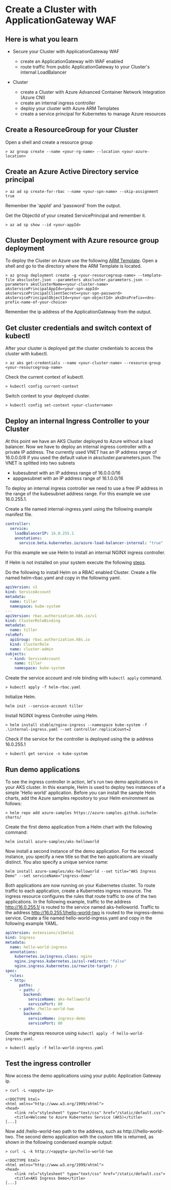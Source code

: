 # Create a Cluster with ApplicationGateway WAF

## Here is what you learn ##

- Secure your Cluster with ApplicationGateway WAF
  - create an ApplicationGateway with WAF enabled
  - route traffic from public ApplicationGateway to your Cluster's internal LoadBalancer

- Cluster
  - create a Cluster with Azure Advanced Container Network Integration (Azure CNI)
  - create an internal ingress controller
  - deploy your cluster with Azure ARM Templates
  - create a service principal for Kubernetes to manage Azure resources

## Create a ResourceGroup for your Cluster ##

Open a shell and create a resource group

```Shell
> az group create --name <your-rg-name> --location <your-azure-location>
```

## Create an Azure Active Directory service principal

```Shell
> az ad sp create-for-rbac --name <your-spn-name> --skip-assignment true
```
Remember the 'appId' and 'password' from the output.

Get the ObjectId of your created ServicePrincipal and remember it.

```Shell
> az ad sp show --id <your-appId>
```

## Cluster Deployment with Azure resource group deployment ##

To deploy the Cluster on Azure use the following [ARM Template](hints/yaml/challenge-applicationgateway/akscluster.json).
Open a shell and go to the directory where the ARM Template is located. 

```Shell
> az group deployment create -g <your-resourcegroup-name> --template-file akscluster.json --parameters akscluster.parameters.json --parameters aksClusterName=<your-cluster-name> aksServicePrincipalAppId=<your-spn-appId> aksServicePrincipalClientSecret=<your-spn-password> aksServicePrincipalObjectId=<your-spn-objectId> aksDnsPrefix=<dns-prefix-name-of-your-choice>
``` 

Remember the ip address of the ApplicationGateway from the output.


## Get cluster credentials and switch context of kubectl ##

After your cluster is deployed get the cluster credentials to access the cluster with kubectl.

```Shell
> az aks get-credentials --name <your-cluster-name> --resource-group <your-resourcegroup-name>
```

Check the current context of kubectl.

```Shell
> kubectl config current-context
```

Switch context to your deployed cluster.

```Shell
> kubectl config set-context <your-clustername>
```

## Deploy an internal Ingress Controller to your Cluster ##

At this point we have an AKS Cluster deployed to Azure without a load balancer.
Now we have to deploy an internal ingress controller with a private IP address.
The currently used VNET has an IP address range of 16.0.0.0/8 if you used the default value in akscluster.parameters.json.
The VNET is splitted into two subnets
- kubesubnet with an IP address range of 16.0.0.0/16
- appgwsubnet with an IP address range of 16.1.0.0/16

To deploy an internal ingress controller we need to use a free IP address in the range of the kubesubnet address range.
For this example we use 16.0.255.1.

Create a file named internal-ingress.yaml using the following example manifest file.

```yaml
controller:
  service:
    loadBalancerIP: 16.0.255.1
    annotations:
      service.beta.kubernetes.io/azure-load-balancer-internal: "true"
```

For this example we use Helm to install an internal NGINX ingress controller.

If Helm is not installed on your system execute the following [steps](https://docs.helm.sh/using_helm/#installing-helm).

Do the following to install Helm on a RBAC enabled Cluster.
Create a file named helm-rbac.yaml and copy in the following yaml.

```yaml
apiVersion: v1
kind: ServiceAccount
metadata:
  name: tiller
  namespace: kube-system
---
apiVersion: rbac.authorization.k8s.io/v1
kind: ClusterRoleBinding
metadata:
  name: tiller
roleRef:
  apiGroup: rbac.authorization.k8s.io
  kind: ClusterRole
  name: cluster-admin
subjects:
  - kind: ServiceAccount
    name: tiller
    namespace: kube-system
```

Create the service account and role binding with ```kubectl apply``` command.

```Shell
> kubectl apply -f helm-rbac.yaml
```

Initialize Helm.

```Shell
helm init --service-account tiller
```

Install NGINX Ingress Controller using Helm.

```Shell
> helm install stable/nginx-ingress --namespace kube-system -f .\internal-ingress.yaml --set controller.replicaCount=2
```

Check if the service for the controller is deployed using the ip address 16.0.255.1

```Shell
> kubectl get service -n kube-system
```

## Run demo applications ##

To see the ingress controller in action, let's run two demo applications in your AKS cluster. In this example, Helm is used to deploy two instances of a simple 'Hello world' application.
Before you can install the sample Helm charts, add the Azure samples repository to your Helm environment as follows:

```Shell
> helm repo add azure-samples https://azure-samples.github.io/helm-charts/
```

Create the first demo application from a Helm chart with the following command:

```Shell
helm install azure-samples/aks-helloworld
```

Now install a second instance of the demo application. For the second instance, you specify a new title so that the two applications are visually distinct. You also specify a unique service name:

```Shell
helm install azure-samples/aks-helloworld --set title="AKS Ingress Demo" --set serviceName="ingress-demo"
```

Both applications are now running on your Kubernetes cluster. To route traffic to each application, create a Kubernetes ingress resource. The ingress resource configures the rules that route traffic to one of the two applications. 
In the following example, traffic to the address http://16.0.255.1/ is routed to the service named aks-helloworld. Traffic to the address http://16.0.255.1/hello-world-two is routed to the ingress-demo service.
Create a file named hello-world-ingress.yaml and copy in the following example YAML.

```yaml
apiVersion: extensions/v1beta1
kind: Ingress
metadata:
  name: hello-world-ingress
  annotations:
    kubernetes.io/ingress.class: nginx
    nginx.ingress.kubernetes.io/ssl-redirect: "false"
    nginx.ingress.kubernetes.io/rewrite-target: /
spec:
  rules:
  - http:
      paths:
      - path: /
        backend:
          serviceName: aks-helloworld
          servicePort: 80
      - path: /hello-world-two
        backend:
          serviceName: ingress-demo
          servicePort: 80
```

Create the ingress resource using ```kubectl apply -f hello-world-ingress.yaml```.

```Shell
> kubectl apply -f hello-world-ingress.yaml
```

## Test the ingress controller ##

Now access the demo applications using your public Application Gateway ip.

```Shell
> curl -L <appgtw-ip>

<!DOCTYPE html>
<html xmlns="http://www.w3.org/1999/xhtml">
<head>
    <link rel="stylesheet" type="text/css" href="/static/default.css">
    <title>Welcome to Azure Kubernetes Service (AKS)</title>
[...]
```

Now add /hello-world-two path to the address, such as http://<appgtw-ip>/hello-world-two. The second demo application with the custom title is returned, as shown in the following condensed example output:

```
> curl -L -k http://<appgtw-ip>/hello-world-two

<!DOCTYPE html>
<html xmlns="http://www.w3.org/1999/xhtml">
<head>
    <link rel="stylesheet" type="text/css" href="/static/default.css">
    <title>AKS Ingress Demo</title>
[...]
```